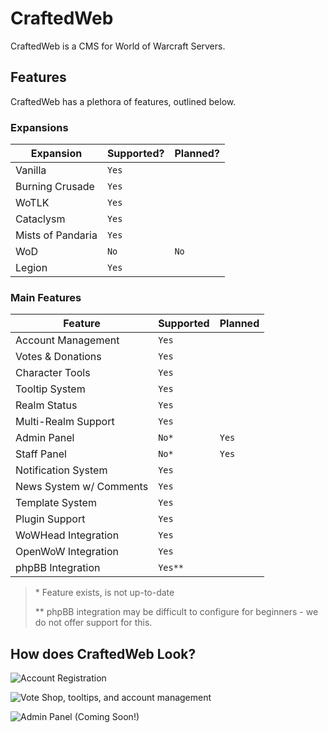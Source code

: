 # CraftedWeb

CraftedWeb is a CMS for World of Warcraft Servers.

## Features

CraftedWeb has a plethora of features, outlined below.

### Expansions
|Expansion			| Supported?                    | Planned?                   |
|------------------|-------------------------------|----------------------------|
|Vanilla           |`Yes`            				|           				|
|Burning Crusade   |`Yes`            				|          					|
|WoTLK             |`Yes`							|							|
|Cataclysm         |`Yes`							|							|
|Mists of Pandaria |`Yes`							|							|
|WoD               |`No`							|`No`						|
|Legion            |`Yes`							|							|

### Main Features
| Feature				| Supported	| Planned	|
|-----------------------|-----------|-----------|
| Account Management	|`Yes` 		|			|
| Votes & Donations		|`Yes`		|			|
| Character Tools		|`Yes`		|			|
| Tooltip System		|`Yes`		|			|
| Realm Status			|`Yes`		|			|
| Multi-Realm Support	|`Yes`		|			|
| Admin Panel			|`No*`		|`Yes`		|
| Staff Panel			|`No*`		|`Yes`		|
| Notification System	|`Yes`		|			|
| News System w/ Comments|`Yes`		|			|
| Template System		|`Yes`		|			|
| Plugin Support		|`Yes`		|			|
| WoWHead Integration	|`Yes`		|			|
| OpenWoW Integration	|`Yes`		|			|
| phpBB Integration		|`Yes**`	|			|

> \* Feature exists, is not up-to-date
>
> \** phpBB integration may be difficult to configure for beginners - we do not offer support for this.

## How does CraftedWeb Look?
![Account Registration](https://i.imgur.com/XlPfzAo.jpg)

![Vote Shop, tooltips, and account management](https://i.imgur.com/dakZszR.jpg)

![Admin Panel (Coming Soon!)](https://i.imgur.com/SuxVotP.jpg)
